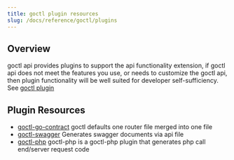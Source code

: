```yaml
---
title: goctl plugin resources
slug: /docs/reference/goctl/plugins
---
```


## Overview

goctl api provides plugins to support the api functionality extension, if goctl api does not meet the features you use, or needs to customize the goctl api, then plugin functionality will be well suited for developer self-sufficiency. See [goctl plugin](../goctl/plugin)

## Plugin Resources

- [goctl-go-contract](https://github.com/zeromicro/goctl-go-compact) goctl defaults one router file merged into one file
- [goctl-swagger](https://github.com/zeromicro/goctl-swagger) Generates swagger documents via api file
- [goctl-php](https://github.com/zeromicro/goctl-php) goctl-php is a goctl-php plugin that generates php call end/server request code
